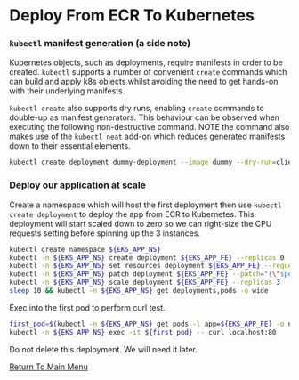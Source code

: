 # Deploy From ECR To Kubernetes

### `kubectl` manifest generation (a side note)

Kubernetes objects, such as deployments, require manifests in order to be created. `kubectl` supports a number of convenient `create` commands which can build and apply k8s objects whilst avoiding the need to get hands-on with their underlying manifests.

`kubectl create` also supports dry runs, enabling `create` commands to double-up as manifest generators. This behaviour can be observed when executing the following non-destructive command. NOTE the command also makes use of the `kubectl neat` add-on which reduces generated manifests down to their essential elements.
```bash
kubectl create deployment dummy-deployment --image dummy --dry-run=client -o yaml | kubectl neat
```

### Deploy our application at scale

Create a namespace which will host the first deployment then use `kubectl create deployment` to deploy the app from ECR to Kubernetes.
This deployment will start scaled down to zero so we can right-size the CPU requests setting before spinning up the 3 instances.
```bash
kubectl create namespace ${EKS_APP_NS}
kubectl -n ${EKS_APP_NS} create deployment ${EKS_APP_FE} --replicas 0 --image ${EKS_APP_FE_ECR_REPO}:${EKS_APP_FE_VERSION} # begin with zero replicas
kubectl -n ${EKS_APP_NS} set resources deployment ${EKS_APP_FE} --requests=cpu=200m,memory=200Mi                           # right-size the pods
kubectl -n ${EKS_APP_NS} patch deployment ${EKS_APP_FE} --patch="{\"spec\":{\"template\":{\"spec\":{\"containers\":[{\"name\":\"${EKS_APP_FE}\",\"imagePullPolicy\":\"Always\"}]}}}}"
kubectl -n ${EKS_APP_NS} scale deployment ${EKS_APP_FE} --replicas 3                                                       # start 3 instances
sleep 10 && kubectl -n ${EKS_APP_NS} get deployments,pods -o wide                                                          # inspect objects
```

Exec into the first pod to perform curl test.
```bash
first_pod=$(kubectl -n ${EKS_APP_NS} get pods -l app=${EKS_APP_FE} -o name | head -1)
kubectl -n ${EKS_APP_NS} exec -it ${first_pod} -- curl localhost:80
```

Do not delete this deployment. We will need it later.

[Return To Main Menu](/README.md)
